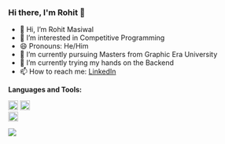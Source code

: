 ### Hi there, I'm Rohit 👋

- 👋 Hi, I’m Rohit Masiwal
- 👀 I’m interested in Competitive Programming
- 😄 Pronouns: He/Him
- 🔭 I’m currently pursuing Masters from Graphic Era University
- 🌱 I’m currently trying my hands on the Backend
- 📫 How to reach me: [LinkedIn](https://www.linkedin.com/in/rohitmasiwal/)

<!--
**Rohit** is a ✨ _special_ ✨ repository because its `README.md` (this file) appears on your GitHub profile.

Here are some ideas to get you started:

- 👋 Hi, I’m @Rohit-Masiwal
- 👀 I’m interested in ...
- 🔭 I’m currently working on ...
- 🌱 I’m currently learning ...
- 👯 I’m looking to collaborate on ...
- 🤔 I’m looking for help with ...
- 💬 Ask me about ...
- 📫 How to reach me: ...
- 😄 Pronouns: ...
- ⚡ Fun fact: ...
-->



**Languages and Tools:**  

<code><img height="20" src="https://raw.githubusercontent.com/isocpp/logos/master/cpp_logo.png"></code> 
<code><img height="20" src="https://brandslogos.com/wp-content/uploads/images/large/java-logo-1.png"></code>  
<code><img height="20" src="https://engineering.fb.com/wp-content/uploads/2016/05/2000px-Python-logo-notext.svg_.png"></code>  

<!--
<a href="https://github.com/anuraghazra/github-readme-stats">
  <img align="center" src="https://github-readme-stats.vercel.app/api?username=QasimWani&show_icons=true&theme=radical&count_private=truel" alt="Qasim's github stats" />
</a>
-->

![](https://hit.yhype.me/github/profile?user_id=43754306)
